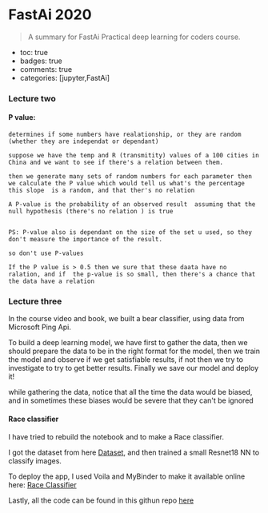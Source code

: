 # FastAi 2020
> A summary for FastAi Practical deep learning for coders course.

- toc: true 
- badges: true
- comments: true
- categories: [jupyter,FastAi]


### Lecture two




#### P value:
    determines if some numbers have realationship, or they are random (whether they are independat or dependant)
    
    suppose we have the temp and R (transmitity) values of a 100 cities in China and we want to see if there's a relation between them.
    
    then we generate many sets of random numbers for each parameter then we calculate the P value which would tell us what's the percentage this slope  is a random, and that ther's no relation
    
    A P-value is the probability of an observed result  assuming that the null hypothesis (there's no relation ) is true
    
    
    PS: P-value also is dependant on the size of the set u used, so they don't measure the importance of the result. 
    
    so don't use P-values
    
    If the P value is > 0.5 then we sure that these daata have no ralation, and if  the p-value is so small, then there's a chance that the data have a relation 

### Lecture three

In the course video and book, we built a bear classifier, using data from Microsoft Ping Api.

To build a deep learning model, we have first to gather the data, then we should prepare the data to be in the right format for the model, then we train the model and observe if we get satisfiable results, if not then we try to investigate to try to get better results. Finally we save our model and deploy it!

while gathering the data, notice that all the time the data would be biased, and in sometimes these biases would be severe that they can't be ignored 

#### Race classifier 

I have tried to rebuild the notebook and to make a Race classifier.

I got the dataset from here [Dataset](https://github.com/joojs/fairface), and then trained a small Resnet18 NN to classify images.

To deploy the app, I used Voila and MyBinder to make it available online here: [Race Classifier](https://hub.gke2.mybinder.org/user/bodasadalla98-fastai-c1-5e6j4ci5/voila/render/Race-classifier-voila.ipynb?token=RidonxHPRQmBgjyAy4RZKg)

Lastly, all the code can be found in this githun repo [here](https://github.com/BodaSadalla98/FastAi-C1/tree/main/Race-classifier)


```python

```

